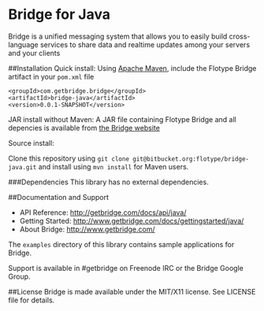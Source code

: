# Bridge for Java
Bridge is a unified messaging system that allows you to easily build cross-language services to share data and realtime updates among your servers and your clients

##Installation
Quick install: Using [Apache Maven](http://maven.apache.org/), include the Flotype Bridge artifact in your `pom.xml` file

    <groupId>com.getbridge.bridge</groupId>
    <artifactId>bridge-java</artifactId>
    <version>0.0.1-SNAPSHOT</version>

JAR install without Maven: A JAR file containing Flotype Bridge and all
depencies is available from
[the Bridge website](http://cloud.getbridge.com/bridge.jar)

Source install: 

Clone this repository using `git clone git@bitbucket.org:flotype/bridge-java.git` and install using `mvn install` for Maven users. 

###Dependencies
This library has no external dependencies.

##Documentation and Support
* API Reference: http://getbridge.com/docs/api/java/
* Getting Started: http://www.getbridge.com/docs/gettingstarted/java/
* About Bridge: http://www.getbridge.com/

The `examples` directory of this library contains sample applications for Bridge.

Support is available in #getbridge on Freenode IRC or the Bridge Google Group.


##License
Bridge is made available under the MIT/X11 license. See LICENSE file for details.

